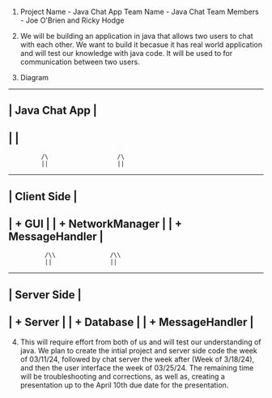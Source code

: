 1. Project Name - Java Chat App
   Team Name - Java Chat
   Team Members - Joe O'Brien and Ricky Hodge

2. We will be building an application in java that allows two users to chat with each other. We want to build it becasue it has real world application and will test our
   knowledge with java code. It will be used to for communication between two users.

3. Diagram
---------------------------------------
|           Java Chat App             |
---------------------------------------
|                                     |
---------------------------------------
             /\                   /\
             ||                   ||
---------------------------------------
|          Client Side              |
---------------------------------------
|        + GUI                      |
|        + NetworkManager           |
|        + MessageHandler           |
---------------------------------------
              /\\               /\\
              ||                ||
---------------------------------------
|         Server Side              |
---------------------------------------
|        + Server                   |
|        + Database                 |
|        + MessageHandler           |
---------------------------------------

4. This will require effort from both of us and will test our understanding of java. We plan to create the intial project and server side code the week of 03/11/24,
   followed by chat server the week after (Week of 3/18/24), and then the user interface the week of 03/25/24. The remaining time will be troubleshooting and corrections,
   as well as, creating a presentation up to the April 10th due date for the presentation.

   
